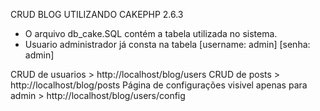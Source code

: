 CRUD BLOG UTILIZANDO CAKEPHP 2.6.3

- O arquivo db_cake.SQL contém a tabela utilizada no sistema.
- Usuario administrador já consta na tabela [username: admin] [senha: admin]


CRUD de usuarios > http://localhost/blog/users
CRUD de posts > http://localhost/blog/posts
Página de configurações visivel apenas para admin > http://localhost/blog/users/config

